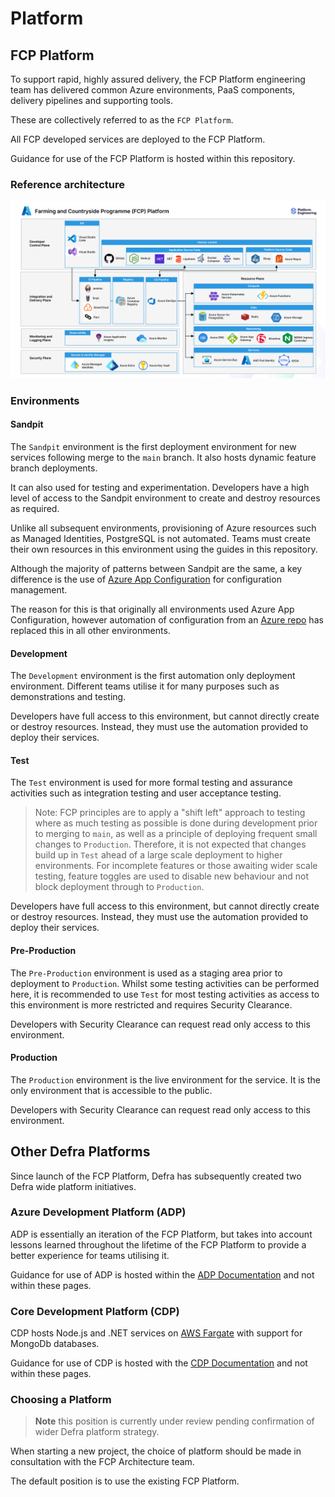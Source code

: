 # Platform

## FCP Platform

To support rapid, highly assured delivery, the FCP Platform engineering team has delivered common Azure environments, PaaS components, delivery pipelines and supporting tools.

These are collectively referred to as the `FCP Platform`.

All FCP developed services are deployed to the FCP Platform.  

Guidance for use of the FCP Platform is hosted within this repository.

### Reference architecture

![Reference architecture](../img/fcp-platform-reference-architecture.png)

### Environments

#### Sandpit

The `Sandpit` environment is the first deployment environment for new services following merge to the `main` branch.  It also hosts dynamic feature branch deployments.

It can also used for testing and experimentation.  Developers have a high level of access to the Sandpit environment to create and destroy resources as required.

Unlike all subsequent environments, provisioning of Azure resources such as Managed Identities, PostgreSQL is not automated.  Teams must create their own resources in this environment using the guides in this repository.

Although the majority of patterns between Sandpit are the same, a key difference is the use of [Azure App Configuration](https://docs.microsoft.com/en-us/azure/azure-app-configuration/overview) for configuration management.

The reason for this is that originally all environments used Azure App Configuration, however automation of configuration from an [Azure repo](https://dev.azure.com/defragovuk/DEFRA-FFC/_git/DEFRA-FFC-PLATFORM) has replaced this in all other environments.

#### Development

The `Development` environment is the first automation only deployment environment.  Different teams utilise it for many purposes such as demonstrations and testing.

Developers have full access to this environment, but cannot directly create or destroy resources.  Instead, they must use the automation provided to deploy their services.

#### Test

The `Test` environment is used for more formal testing and assurance activities such as integration testing and user acceptance testing.

> Note: FCP principles are to apply a "shift left" approach to testing where as much testing as possible is done during development prior to merging to `main`, as well as a principle of deploying frequent small changes to `Production`.
> Therefore, it is not expected that changes build up in `Test` ahead of a large scale deployment to higher environments.  For incomplete features or those awaiting wider scale testing, feature toggles are used to disable new behaviour and not block deployment through to `Production`.

Developers have full access to this environment, but cannot directly create or destroy resources.  Instead, they must use the automation provided to deploy their services.

#### Pre-Production

The `Pre-Production` environment is used as a staging area prior to deployment to `Production`.  Whilst some testing activities can be performed here, it is recommended to use `Test` for most testing activities as access to this environment is more restricted and requires Security Clearance.

Developers with Security Clearance can request read only access to this environment.

#### Production

The `Production` environment is the live environment for the service.  It is the only environment that is accessible to the public.

Developers with Security Clearance can request read only access to this environment.

## Other Defra Platforms

Since launch of the FCP Platform, Defra has subsequently created two Defra wide platform initiatives.

### Azure Development Platform (ADP)

ADP is essentially an iteration of the FCP Platform, but takes into account lessons learned throughout the lifetime of the FCP Platform to provide a better experience for teams utilising it.

Guidance for use of ADP is hosted within the [ADP Documentation](https://defra.github.io/adp-documentation/) and not within these pages.

### Core Development Platform (CDP)

CDP hosts Node.js and .NET services on [AWS Fargate](https://aws.amazon.com/fargate/) with support for MongoDb databases.

Guidance for use of CDP is hosted with the [CDP Documentation](https://github.com/DEFRA/cdp-documentation) and not within these pages.

### Choosing a Platform

> **Note** this position is currently under review pending confirmation of wider Defra platform strategy.

When starting a new project, the choice of platform should be made in consultation with the FCP Architecture team.

The default position is to use the existing FCP Platform.
